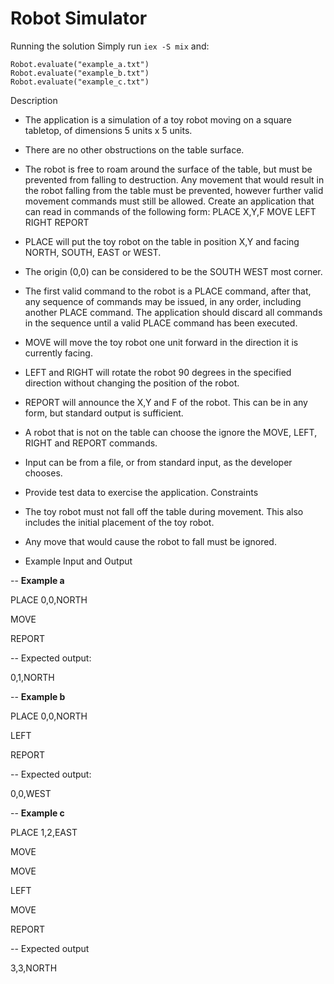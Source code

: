 # Robot Simulator

Running the solution
Simply run `iex -S mix` and:
```
Robot.evaluate("example_a.txt")
Robot.evaluate("example_b.txt")
Robot.evaluate("example_c.txt")
```

Description
- The application is a simulation of a toy robot moving on a square tabletop, of
dimensions 5 units x 5 units.
- There are no other obstructions on the table surface.
- The robot is free to roam around the surface of the table, but must be
prevented from falling to destruction. Any movement that would result in the
robot falling from the table must be prevented, however further valid
movement commands must still be allowed.
Create an application that can read in commands of the following form:
PLACE X,Y,F
MOVE
LEFT
RIGHT
REPORT

- PLACE will put the toy robot on the table in position X,Y and facing NORTH,
SOUTH, EAST or WEST.
- The origin (0,0) can be considered to be the SOUTH WEST most corner.
- The first valid command to the robot is a PLACE command, after that, any
sequence of commands may be issued, in any order, including another
PLACE command. The application should discard all commands in the
sequence until a valid PLACE command has been executed.
- MOVE will move the toy robot one unit forward in the direction it is currently
facing.
- LEFT and RIGHT will rotate the robot 90 degrees in the specified direction
without changing the position of the robot.
- REPORT will announce the X,Y and F of the robot. This can be in any form,
but standard output is sufficient.
- A robot that is not on the table can choose the ignore the MOVE, LEFT,
RIGHT and REPORT commands.
- Input can be from a file, or from standard input, as the developer chooses.
- Provide test data to exercise the application.
Constraints

- The toy robot must not fall off the table during movement. This also includes
the initial placement of the toy robot.
- Any move that would cause the robot to fall must be ignored.
- Example Input and Output

-- **Example a**

PLACE 0,0,NORTH

MOVE

REPORT


-- Expected output:

0,1,NORTH

-- **Example b**

PLACE 0,0,NORTH

LEFT

REPORT


-- Expected output:

0,0,WEST

-- **Example c**

PLACE 1,2,EAST

MOVE

MOVE

LEFT

MOVE

REPORT

-- Expected output

3,3,NORTH
